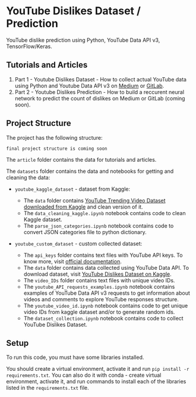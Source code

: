 # YouTube Dislikes Dataset / Prediction

YouTube dislike prediction using Python, YouTube Data API v3, TensorFlow/Keras.

## Tutorials and Articles

1. Part 1 - Youtube Dislikes Dataset - How to collect actual YouTube data using Python and Youtube Data API v3 on [Medium](https://medium.com/@andimid/predicting-the-number-of-dislikes-on-youtube-videos-part-1-dataset-9ec431585dc3) or [GitLab](https://gitlab.com/Winston-90/youtube_dislikes/-/blob/main/article/dataset.md).
2. Part 2 - Youtube Dislikes Prediction - How to build a reccurent neural network to predict the count of dislikes on Medium or GitLab (coming soon).

## Project Structure

The project has the following structure:

```
final project structure is coming soon
```

The `article` folder contains the data for tutorials and articles.

The `datasets` folder contains the data and notebooks for getting and cleaning the data:
- `youtube_kaggle_dataset` - dataset from Kaggle:
  - The `data` folder contains [YouTube Trending Video Dataset downloaded from Kaggle](https://www.kaggle.com/rsrishav/youtube-trending-video-dataset) and clean version of it.
  - The `data_cleaning_kaggle.ipynb` notebook contains code to clean Kaggle dataset.
  - The `parse_json_categories.ipynb` notebook contains code to convert JSON categories file to python dictionary.


- `youtube_custom_dataset` - custom collected dataset:
  - The `api_keys` folder contains text files with YouTube API keys. To know more, visit [official documentation](https://developers.google.com/youtube/v3/quickstart/python#step_1_set_up_your_project_and_credentials).
  - The `data` folder contains data collected using YouTube Data API. To download dataset, visit [YouTube Dislikes Dataset on Kaggle](https://www.kaggle.com/dmitrynikolaev/youtube-dislikes-dataset).
  - The `video_IDs` folder contains text files with unique video IDs.
  - The `youtube_API_requests_examples.ipynb` notebook contains examples of YouTube Data API v3 requests to get information about videos and comments to explore YouTube responses structure.
  - The `youtube_video_id.ipynb` notebook contains code to get unique video IDs from kaggle dataset and/or to generate random ids.
  - The `dataset_collection.ipynb` notebook contains code to collect YouTube Dislikes Dataset.


## Setup

To run this code, you must have some libraries installed. 

You should create a virtual environment, activate it and run `pip install -r requirements.txt`. 
You can also do it with conda - create virtual environment, activate it, and run commands to install each of the libraries listed in the `requirements.txt` file.